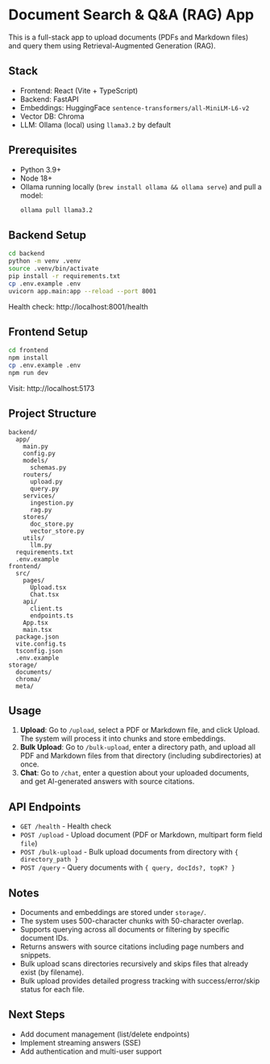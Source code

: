 # Document Search & Q&A (RAG) App

This is a full-stack app to upload documents (PDFs and Markdown files) and query them using Retrieval-Augmented Generation (RAG).

## Stack
- Frontend: React (Vite + TypeScript)
- Backend: FastAPI
- Embeddings: HuggingFace `sentence-transformers/all-MiniLM-L6-v2`
- Vector DB: Chroma
- LLM: Ollama (local) using `llama3.2` by default

## Prerequisites
- Python 3.9+
- Node 18+
- Ollama running locally (`brew install ollama && ollama serve`) and pull a model:
  ```bash
  ollama pull llama3.2
  ```

## Backend Setup
```bash
cd backend
python -m venv .venv
source .venv/bin/activate
pip install -r requirements.txt
cp .env.example .env
uvicorn app.main:app --reload --port 8001
```

Health check: http://localhost:8001/health

## Frontend Setup
```bash
cd frontend
npm install
cp .env.example .env
npm run dev
```

Visit: http://localhost:5173

## Project Structure
```
backend/
  app/
    main.py
    config.py
    models/
      schemas.py
    routers/
      upload.py
      query.py
    services/
      ingestion.py
      rag.py
    stores/
      doc_store.py
      vector_store.py
    utils/
      llm.py
  requirements.txt
  .env.example
frontend/
  src/
    pages/
      Upload.tsx
      Chat.tsx
    api/
      client.ts
      endpoints.ts
    App.tsx
    main.tsx
  package.json
  vite.config.ts
  tsconfig.json
  .env.example
storage/
  documents/
  chroma/
  meta/
```

## Usage
1. **Upload**: Go to `/upload`, select a PDF or Markdown file, and click Upload. The system will process it into chunks and store embeddings.
2. **Bulk Upload**: Go to `/bulk-upload`, enter a directory path, and upload all PDF and Markdown files from that directory (including subdirectories) at once.
3. **Chat**: Go to `/chat`, enter a question about your uploaded documents, and get AI-generated answers with source citations.

## API Endpoints
- `GET /health` - Health check
- `POST /upload` - Upload document (PDF or Markdown, multipart form field `file`)
- `POST /bulk-upload` - Bulk upload documents from directory with `{ directory_path }`
- `POST /query` - Query documents with `{ query, docIds?, topK? }`

## Notes
- Documents and embeddings are stored under `storage/`.
- The system uses 500-character chunks with 50-character overlap.
- Supports querying across all documents or filtering by specific document IDs.
- Returns answers with source citations including page numbers and snippets.
- Bulk upload scans directories recursively and skips files that already exist (by filename).
- Bulk upload provides detailed progress tracking with success/error/skip status for each file.

## Next Steps
- Add document management (list/delete endpoints)
- Implement streaming answers (SSE)
- Add authentication and multi-user support
